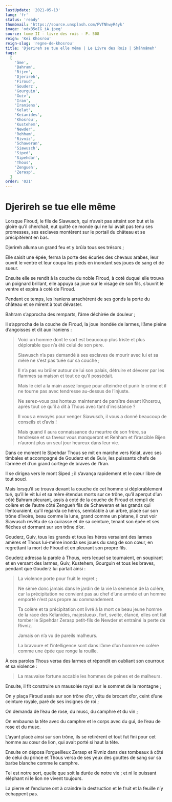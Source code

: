 ```yaml
---
lastUpdate: '2021-05-13'
lang: 'fr'
status: 'ready'
thumbnail: 'https://source.unsplash.com/FVTNhwyR4yk'
image: 'odxB5oIG_iA.jpeg'
source: tome II - livre des rois - P. 508
reign: 'Keï Khosrou'
reign-slug: 'regne-de-khosrou'
title: 'Djerireh se tue elle même | Le Livre des Rois | Shâhnâmeh'
tags:
  [
    'âme',
    'Bahram',
    'Bijen',
    'Djerireh',
    'Firoud',
    'Gouderz',
    'Gourguin',
    'Guiv',
    'Iran',
    'Iraniens',
    'Kelat',
    'Keïanides',
    'Khosrou',
    'Kustehem',
    'Newder',
    'Rehham',
    'Rivniz',
    'Schaweran',
    'Siawusch',
    'Siped',
    'Sipehdar',
    'Thous',
    'Zengueh',
    'Zerasp',
  ]
order: '021'
---
```


# Djerireh se tue elle même

Lorsque Firoud, le fils de Siawusch, qui n’avait pas atteint son but et la gloire qu’il cherchait, eut quitté ce monde qui ne lui avait pas tenu ses promesses, ses esclaves montèrent sur le portail du château et se précipitèrent en bas.

Djerireh alluma un grand feu et y brûla tous ses trésors ;

Elle saisit une épée, ferma la porte des écuries des chevaux arabes, leur ouvrit le ventre et leur coupa les pieds en inondant ses joues de sang et de sueur.

Ensuite elle se rendit à la couche du noble Firoud, à coté duquel elle trouva un poignard brillant, elle appuya sa joue sur le visage de son fils, s’ouvrit le ventre et expira à coté de Firoud.

Pendant ce temps, les Iraniens arrachèrent de ses gonds la porte du château et se mirent à tout dévaster.

Bahram s’approcha des remparts, l’âme déchirée de douleur ;

Il s’approcha de la couche de Firoud, la joue inondée de larmes, l’âme pleine d’angoisses et dit aux Iraniens :

> Voici un homme dont le sort est beaucoup plus triste et plus déplorable que n’a été celui de son père.
>
> Siawusch n’a pas demandé à ses esclaves de mourir avec lui et sa mère ne s’est pas tuée sur sa couche ;
>
> Il n’a pas vu brûler autour de lui son palais, détruire et dévorer par les flammes sa maison et tout ce qu’il possédait.
>
> Mais le ciel a la main assez longue pour atteindre et punir le crime et il ne tourne pas avec tendresse au-dessus de l’injuste.
>
> Ne serez-vous pas honteux maintenant de paraître devant Khosrou, après tout ce qu’il a dit à Thous avec tant d’insistance ?
>
> Il vous a envoyés pour venger Siawusch, il vous a donné beaucoup de conseils et d’avis !
>
> Mais quand il aura connaissance du meurtre de son frère, sa tendresse et sa faveur vous manqueront et Rehham et l’irascible Bijen n’auront plus un seul jour heureux dans leur vie.

Dans ce moment le Sipehdar Thous se mit en marche vers Kelat, avec ses timbales et accompagné de Gouderz et de Guiv, les puissants chefs de l’armée et d’un grand cortège de braves de l’Iran.

Il se dirigea vers le mont Siped ; il s’avança rapidement et le cœur libre de tout souci.

Mais lorsqu’il se trouva devant la couche de cet homme si déplorablement tué, qu’il le vit lui et sa mère étendus morts sur ce trône, qu’il aperçut d’un côté Bahram pleurant, assis à coté de la couche de Firoud et rempli de colère et de l’autre côté Zengueh fils de Schaweran et les grands qui l’entouraient, qu’il regarda ce héros, semblable à un arbre, placé sur son trône d’ivoire, beau comme la lune, grand comme un platane, il crut voir Siawusch revêtu de sa cuirasse et de sa ceinture, tenant son épée et ses flèches et dormant sur son trône d’or.

Gouderz, Guiv, tous les grands et tous les héros versaient des larmes amères et Thous lui-même inonda ses joues du sang de son cœur, en regrettant la mort de Firoud et en pleurant son propre fils.

Gouderz adressa la parole à Thous, vers lequel se tournaient, en soupirant et en versant des larmes, Guiv, Kustehem, Gourguin et tous les braves, pendant que Gouderz lui parlait ainsi :

> La violence porte pour fruit le regret ;
>
> Ne sème donc jamais dans le jardin de la vie la semence de la colère, car la précipitation ne convient pas au chef d’une armée et un homme emporté n’est pas propre au commandement.
>
> Ta colère et ta précipitation ont livré à la mort ce beau jeune homme de la race des Keïanides, majestueux, fort, svelte, élancé, elles ont fait tomber le Sipehdar Zerasp petit-fils de Newder et entraîné la perte de Rivniz.
>
> Jamais on n’a vu de pareils malheurs.
>
> La bravoure et l’intelligence sont dans l’âme d’un homme en colère comme une épée que ronge la rouille.

À ces paroles Thous versa des larmes et répondit en oubliant son courroux et sa violence :

> La mauvaise fortune accable les hommes de peines et de malheurs.

Ensuite, il fit construire un mausolée royal sur le sommet de la montagne ;

On y plaça Firoud assis sur son trône d’or, vêtu de brocart d’or, ceint d’une ceinture royale, paré de ses insignes de roi ;

On demanda de l’eau de rose, du musc, du camphre et du vin ;

On embauma la tête avec du camphre et le corps avec du gui, de l’eau de rose et du musc.

L’ayant placé ainsi sur son trône, ils se retirèrent et tout fut fini pour cet homme au cœur de lion, qui avait porté si haut la tête.

Ensuite on déposa l’orgueilleux Zerasp et Rivniz dans des tombeaux à côté de celui du prince et Thous versa de ses yeux des gouttes de sang sur sa barbe blanche comme le camphre.

Tel est notre sort, quelle que soit la durée de notre vie ; et ni le puissant éléphant ni le lion ne vivent toujours.

La pierre et l’enclume ont à craindre la destruction et le fruit et la feuille n’y échappent pas.

